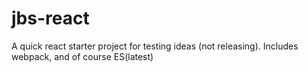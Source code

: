 # jbs-react
A quick react starter project for testing ideas (not releasing). Includes webpack, and of course ES(latest)
